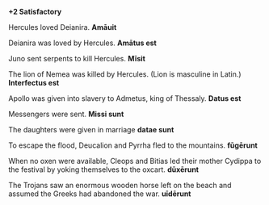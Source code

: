 **+2 Satisfactory**

Hercules loved Deianira. **Amāuit**

Deianira was loved by Hercules. **Amātus est**

Juno sent serpents to kill Hercules. **Mīsit**

The lion of Nemea was killed by Hercules. (Lion is masculine in Latin.) **Interfectus est**

Apollo was given into slavery to Admetus, king of Thessaly. **Datus est** 

Messengers were sent. **Missi sunt**

The daughters were given in marriage **datae sunt**

To escape the flood, Deucalion and Pyrrha fled to the mountains. **fūgērunt**

When no oxen were available, Cleops and Bitias led their mother Cydippa to the festival by yoking themselves to the oxcart. **dūxērunt**

The Trojans saw an enormous wooden horse left on the beach and assumed the Greeks had abandoned the war. **uīdērunt**
